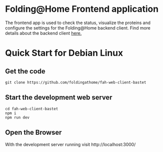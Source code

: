 Folding@Home Frontend application
===========================

The frontend app is used to check the status, visualize the proteins and
configure the settings for the Folding@Home backend client.
Find more details about the backend client [here.](
https://github.com/FoldingAtHome/fah-client-bastet#readme)

# Quick Start for Debian Linux

## Get the code
```
git clone https://github.com/foldingathome/fah-web-client-bastet
```

## Start the development web server
```
cd fah-web-client-bastet
npm i
npm run dev
```

## Open the Browser

With the development server running visit http://localhost:3000/